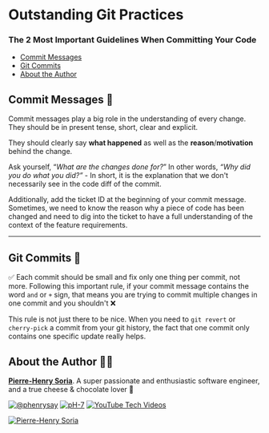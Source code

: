 # Outstanding Git Practices

### The 2 Most Important Guidelines When Committing Your Code

- [Commit Messages](#commit-messages-)
- [Git Commits](#git-commits-)
- [About the Author](#about-the-author-)

## Commit Messages 📝

Commit messages play a big role in the understanding of every change. They should be in present tense, short, clear and explicit. 

They should clearly say **what happened** as well as the **reason**/**motivation** behind the change. 

Ask yourself, “*What are the changes done for?*” In other words, *“Why did you do what you did?”* - In short, it is the explanation that we don't necessarily see in the code diff of the commit.

Additionally, add the ticket ID at the beginning of your commit message. Sometimes, we need to know the reason why a piece of code has been changed and need to dig into the ticket to have a full understanding of the context of the feature requirements.

---

## Git Commits 🎨

✅ Each commit should be small and fix only one thing per commit, not more. Following this important rule, if your commit message contains the word `and` or `+` sign, that means you are trying to commit multiple changes in one commit and you shouldn't ❌

This rule is not just there to be nice. When you need to `git revert` or `cherry-pick` a commit from your git history, the fact that one commit only contains one specific update really helps.

## About the Author 👨‍🍳

**[Pierre-Henry Soria](https://ph7.me)**. A super passionate and enthusiastic software engineer, and a true cheese & chocolate lover 💫 

[![@phenrysay](https://img.shields.io/badge/x-000000?style=for-the-badge&logo=x)](https://x.com/phenrysay "Follow me on X") [![pH-7](https://img.shields.io/badge/GitHub-100000?style=for-the-badge&logo=github&logoColor=white)](https://github.com/pH-7 "Follow me on GitHub") [![YouTube Tech Videos](https://img.shields.io/badge/YouTube-FF0000?style=for-the-badge&logo=youtube&logoColor=white)](https://www.youtube.com/@pH7Programming "Subscribe to my YouTube Tech Channel")

[![Pierre-Henry Soria](https://s.gravatar.com/avatar/a210fe61253c43c869d71eaed0e90149?s=200)](https://ph7.me "Pierre-Henry Soria personal website")

